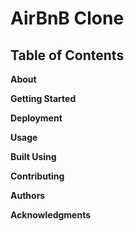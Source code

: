 # AirBnB Clone

## Table of Contents

**About**

**Getting Started**

**Deployment**

**Usage**

**Built Using**

**Contributing**

**Authors**

**Acknowledgments**

